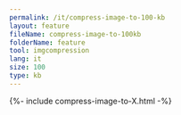 ```yaml
---
permalink: /it/compress-image-to-100-kb
layout: feature
fileName: compress-image-to-100kb
folderName: feature
tool: imgcompression
lang: it
size: 100
type: kb
---
```


{%- include compress-image-to-X.html -%}

